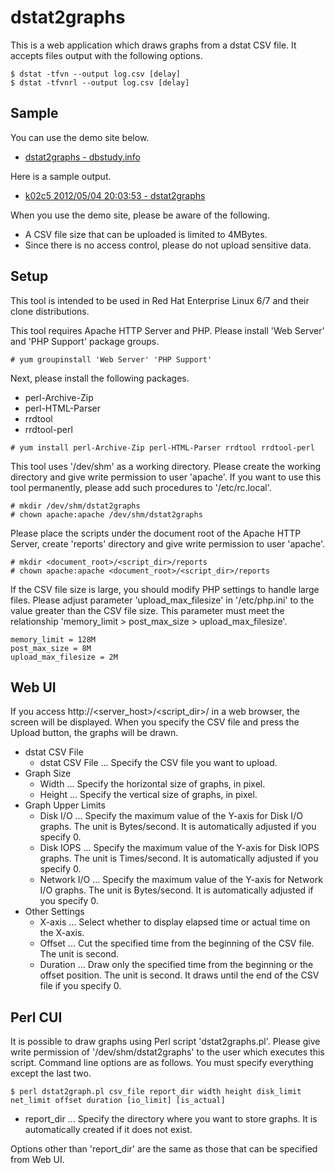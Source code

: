 # dstat2graphs

This is a web application which draws graphs from a dstat CSV file. It accepts files output with the following options.

    $ dstat -tfvn --output log.csv [delay]
    $ dstat -tfvnrl --output log.csv [delay]

## Sample

You can use the demo site below.

- [dstat2graphs - dbstudy.info](http://dbstudy.info/dstat2graphs/)

Here is a sample output.

- [k02c5 2012/05/04 20:03:53 - dstat2graphs](http://dbstudy.info/dstat2graphs/reports/20140309-132019_rbntbQci/)

When you use the demo site, please be aware of the following.

- A CSV file size that can be uploaded is limited to 4MBytes.
- Since there is no access control, please do not upload sensitive data.

## Setup

This tool is intended to be used in Red Hat Enterprise Linux 6/7 and their clone distributions.

This tool requires Apache HTTP Server and PHP. Please install 'Web Server' and 'PHP Support' package groups.

    # yum groupinstall 'Web Server' 'PHP Support'

Next, please install the following packages.

- perl-Archive-Zip
- perl-HTML-Parser
- rrdtool
- rrdtool-perl

<!-- dummy comment line for breaking list -->

    # yum install perl-Archive-Zip perl-HTML-Parser rrdtool rrdtool-perl

This tool uses '/dev/shm' as a working directory. Please create the working directory and give write permission to user 'apache'. If you want to use this tool permanently, please add such procedures to '/etc/rc.local'.

    # mkdir /dev/shm/dstat2graphs
    # chown apache:apache /dev/shm/dstat2graphs

Please place the scripts under the document root of the Apache HTTP Server, create 'reports' directory and give write permission to user 'apache'.

    # mkdir <document_root>/<script_dir>/reports
    # chown apache:apache <document_root>/<script_dir>/reports

If the CSV file size is large, you should modify PHP settings to handle large files. Please adjust parameter 'upload\_max\_filesize' in '/etc/php.ini' to the value greater than the CSV file size. This parameter must meet the relationship 'memory\_limit &gt; post\_max\_size &gt; upload\_max\_filesize'.

    memory_limit = 128M
    post_max_size = 8M
    upload_max_filesize = 2M

## Web UI

If you access http://&lt;server\_host&gt;/&lt;script\_dir&gt;/ in a web browser, the screen will be displayed. When you specify the CSV file and press the Upload button, the graphs will be drawn.

- dstat CSV File
    - dstat CSV File ... Specify the CSV file you want to upload.
- Graph Size
    - Width ... Specify the horizontal size of graphs, in pixel.
    - Height ... Specify the vertical size of graphs, in pixel.
- Graph Upper Limits
    - Disk I/O ... Specify the maximum value of the Y-axis for Disk I/O graphs. The unit is Bytes/second. It is automatically adjusted if you specify 0.
    - Disk IOPS ... Specify the maximum value of the Y-axis for Disk IOPS graphs. The unit is Times/second. It is automatically adjusted if you specify 0.
    - Network I/O ... Specify the maximum value of the Y-axis for Network I/O graphs. The unit is Bytes/second. It is automatically adjusted if you specify 0.
- Other Settings
    - X-axis ... Select whether to display elapsed time or actual time on the X-axis.
    - Offset ... Cut the specified time from the beginning of the CSV file. The unit is second.
    - Duration ... Draw only the specified time from the beginning or the offset position. The unit is second. It draws until the end of the CSV file if you specify 0.

## Perl CUI

It is possible to draw graphs using Perl script 'dstat2graphs.pl'. Please give write permission of '/dev/shm/dstat2graphs' to the user which executes this script. Command line options are as follows. You must specify everything except the last two.

    $ perl dstat2graph.pl csv_file report_dir width height disk_limit net_limit offset duration [io_limit] [is_actual]

- report_dir ... Specify the directory where you want to store graphs. It is automatically created if it does not exist.

Options other than 'report_dir' are the same as those that can be specified from Web UI.
